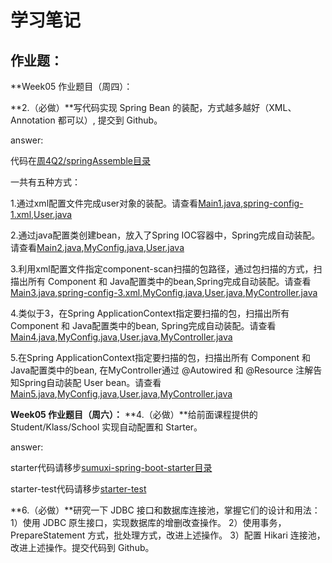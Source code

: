 # 学习笔记

## 作业题：

**Week05 作业题目（周四）：

**2.（必做）**写代码实现 Spring Bean 的装配，方式越多越好（XML、Annotation 都可以）, 提交到 Github。

answer:

代码在[周4Q2/springAssemble目录](周4Q2/springAssemble)

一共有五种方式：

1.通过xml配置文件完成user对象的装配。请查看[Main1.java](周4Q2/springAssemble/src/com/sumuxi/Main1.java),[spring-config-1.xml](周4Q2/springAssemble/src/spring-config-1.xml),[User.java](周4Q2/springAssemble/src/com/sumuxi/model/User.java)

2.通过java配置类创建bean，放入了Spring IOC容器中，Spring完成自动装配。请查看[Main2.java](周4Q2/springAssemble/src/com/sumuxi/Main2.java),[MyConfig.java](周4Q2/springAssemble/src/com/sumuxi/config/MyConfig.java),[User.java](周4Q2/springAssemble/src/com/sumuxi/model/User.java)

3.利用xml配置文件指定component-scan扫描的包路径，通过包扫描的方式，扫描出所有 Component 和 Java配置类中的bean,Spring完成自动装配。请查看[Main3.java](周4Q2/springAssemble/src/com/sumuxi/Main3.java),[spring-config-3.xml](周4Q2/springAssemble/src/spring-config-3.xml),[MyConfig.java](周4Q2/springAssemble/src/com/sumuxi/config/MyConfig.java),[User.java](周4Q2/springAssemble/src/com/sumuxi/model/User.java),[MyController.java](周4Q2/springAssemble/src/com/sumuxi/controller/MyController.java)

4.类似于3，在Spring ApplicationContext指定要扫描的包，扫描出所有 Component 和 Java配置类中的bean, Spring完成自动装配。请查看[Main4.java](周4Q2/springAssemble/src/com/sumuxi/Main4.java),[MyConfig.java](周4Q2/springAssemble/src/com/sumuxi/config/MyConfig.java),[User.java](周4Q2/springAssemble/src/com/sumuxi/model/User.java),[MyController.java](周4Q2/springAssemble/src/com/sumuxi/controller/MyController.java)

5.在Spring ApplicationContext指定要扫描的包，扫描出所有 Component 和 Java配置类中的bean, 在MyController通过 @Autowired 和 @Resource 注解告知Spring自动装配 User bean。请查看[Main5.java](周4Q2/springAssemble/src/com/sumuxi/Main5.java),[MyConfig.java](周4Q2/springAssemble/src/com/sumuxi/config/MyConfig.java),[User.java](周4Q2/springAssemble/src/com/sumuxi/model/User.java),[MyController.java](周4Q2/springAssemble/src/com/sumuxi/controller/MyController.java)



**Week05 作业题目（周六）：**
**4.（必做）**给前面课程提供的 Student/Klass/School 实现自动配置和 Starter。

answer:

starter代码请移步[sumuxi-spring-boot-starter目录](周6Q4/demo-spring-boot-starter/sumuxi-spring-boot-starter)

starter-test代码请移步[starter-test](周6Q4/demo-spring-boot-starter/starter-test)




**6.（必做）**研究一下 JDBC 接口和数据库连接池，掌握它们的设计和用法：
1）使用 JDBC 原生接口，实现数据库的增删改查操作。
2）使用事务，PrepareStatement 方式，批处理方式，改进上述操作。
3）配置 Hikari 连接池，改进上述操作。提交代码到 Github。